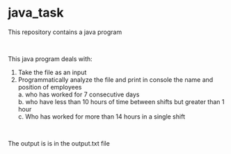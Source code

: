 # java_task
<p>This repository contains a java program</p></br>
<p>This java program deals with:</p>
<ol>
<li>Take the file as an input</li>
<li>Programmatically analyze the file and print in console the name and position of employees </br>
    a. who has worked for 7 consecutive days</br>
    b. who have less than 10 hours of time between shifts but greater than 1 hour</br>
    c. Who has worked for more than 14 hours in a single shift </li>
</ol></br>
<p> The output is is in the output.txt file</p>
    
